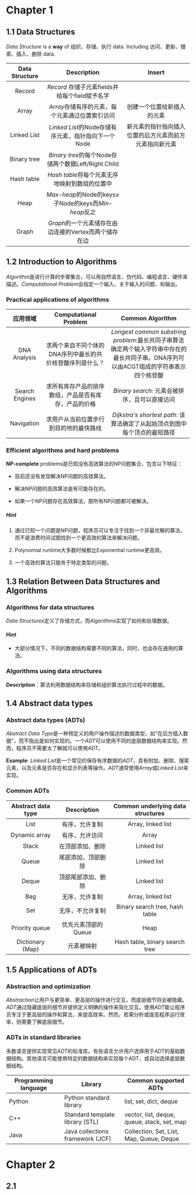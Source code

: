 # Chapter 1

## 1.1 Data Structures

*Data Structure* is a **way** of 组织、存储、执行 data. Including 访问、更新、搜索、插入、删除 data. 

| Data Structure | Description                                     | Insert                      |
|:--------------:|:-----------------------------------------------:|:---------------------------:|
| Record         | *Record* 存储子元素fields并给每个field赋予名字               |                             |
| Array          | *Array*存储有序的元素，每个元素通过位置索引访问                     | 创建一个位置给新插入的元素               |
| Linked List    | *Linked List*的Node存储有序元素，指针指向下一个Node            | 新元素的指针指向插入位置的后方元素而前方元素指向新元素 |
| Binary tree    | *Binary tree*的每个Node存储两个数据Left/Right Child      |                             |
| Hash table     | *Hash table*将每个元素无序地映射到数组的位置中                   |                             |
| Heap           | *Max-heap*的Node的keys&ge;子Node的keys而*Min-heap*反之 |                             |
| Graph          | *Graph*的一个元素储存在由边连接的Vertex而两个储存在边               |                             |

## 1.2 Introduction to Algorithms

*Algorithm*是进行计算的步骤集合，可以用自然语言、伪代码、编程语言、硬件来描述。*Computational Problem*会指定一个输入、关于输入的问题、和输出。

### Practical applications of algorithms

| 应用领域                      | Computational Problem          | Common Algorithm                                                |
|:-------------------------:|:------------------------------:|:---------------------------------------------------------------:|
| DNA Analysis              | 求两个来自不同个体的DNA序列中最长的共价核苷酸序列是什么？ | *Longest common substring problem*:最长共同子串算法确定两个输入字符串中存在的最长共同子串。DNA序列可以由ACGT组成的字符串表示四个核苷酸 |
| Search Engines            | 求所有库存产品的排序数组，产品是否有库存，产品的价格     | *Binary search*: 元素会被排序，且可以直接访问                                 |
| Navigation                | 求用户从当前位置步行到目的地的最快路线            | *Dijkstra's shortest path*: 该算法确定了从起始顶点到图中每个顶点的最短路径             |

### Efficient algorithms and hard problems

**NP-complete** problems是已知没有高效算法的NP问题集合，包含以下特征：

- 目前还没有发现解决NP问题的高效算法。

- 解决NP问题的高效算法是有可能存在的。

- 如果一个NP问题存在高效算法，那所有NP问题都可被解决。

##### Hint

1. 通过已知一个问题是NP问题，程序员可以专注于找到一个非最优解的算法，而不是浪费时间试图找到一个更高效的算法来解决问题。

2. Polynomial runtime大多数时候都比Exponential runtime更高效。

3. 一个高效的算法只服务于特定类型的问题。

## 1.3 Relation Between Data Structures and Algorithms

### Algorithms for data structures

*Data Structures*定义了存储方式，而*Algorithms*实现了如何和处理数据。

#### Hint

- 大部分情况下，不同的数据结构需要不同的算法，同时，也会存在通用的算法。

### Algorithms using data structures

**Description**：算法利用数据结构来存储和组织算法执行过程中的数据。

## 1.4 Abstract data types

### Abstract data types (ADTs)

*Abstract Data Type*是一种预定义的用户操作描述的数据类型，如"在后方插入数据"，而不指出是如何实现的。一个*ADT*可以使用不同的底层数据结构来实现。然而，程序员不需要太了解就可以使用*ADT*。

**Example**: *Linked List*是一个常见的保存有序数据的*ADT*，具有附加、删除、搜索元素，以及元素是否存在和显示列表等操作。*ADT*通常使用*Array*或*Linked List*来实现。

### Common ADTs

| Abstract data type | Description  | Common underlying data structures |
|:------------------:|:------------:|:---------------------------------:|
| List               | 有序，允许复制      | Array, linked list                |
| Dynamic array      | 有序，允许访问      | Array                             |
| Stack              | 在顶部添加、删除     | Linked list                       |
| Queue              | 尾部添加，顶部删除    | Linked list                       |
| Deque              | 顶部尾部添加、删除    | Linked list                       |
| Bag                | 无序，允许复制      | Array, linked list                |
| Set                | 无序，不允许复制     | Binary search tree, hash table    |
| Priority queue     | 优先元素顶部的Queue | Heap                              |
| Dictionary (Map)   | 元素被映射        | Hash table, binary search tree    |

## 1.5 Applications of ADTs

### Abstraction and optimization

*Abstraction*让用户与更简单、更高层的操作进行交互，而底层细节将会被隐藏。*ADT*通过隐藏底层的细节并提供定义明确的操作来简化交互。使用*ADT*能让程序员专注于更高层的操作和算法，来提高效率。然而，若需分析或提高程序运行效率，则需要了解底层细节。

### ADTs in standard libraries

多数语言提供实现常见*ADT*的标准库。有些语言允许用户选择用于*ADT*的基础数据结构。其他语言可能使用特定的数据结构来实现每个ADT，或自动选择底层数据结构。

| Programming language | Library                          | Common supported ADTs                       |
| -------------------- | -------------------------------- | ------------------------------------------- |
| Python               | Python standard library          | list, set, dict, deque                      |
| C++                  | Standard template library (STL)  | vector, list, deque, queue, stack, set, map |
| Java                 | Java collections framework (JCF) | Collection, Set, List, Map, Queue, Deque    |

# Chapter 2

## 2.1
